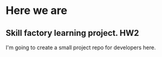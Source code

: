 # Here we are
## Skill factory learning project. HW2
I'm going to create a small project repo for developers here.

